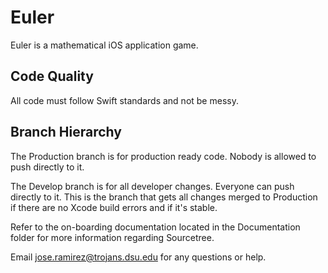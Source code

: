 # Euler

Euler is a mathematical iOS application game.

## Code Quality

All code must follow Swift standards and not be messy.

## Branch Hierarchy

The Production branch is for production ready code. Nobody is allowed to push directly to it.

The Develop branch is for all developer changes. Everyone can push directly to it. This is the branch that gets all changes merged to Production if there are no Xcode build errors and if it's stable.

Refer to the on-boarding documentation located in the Documentation folder for more information regarding Sourcetree.

Email jose.ramirez@trojans.dsu.edu for any questions or help.
